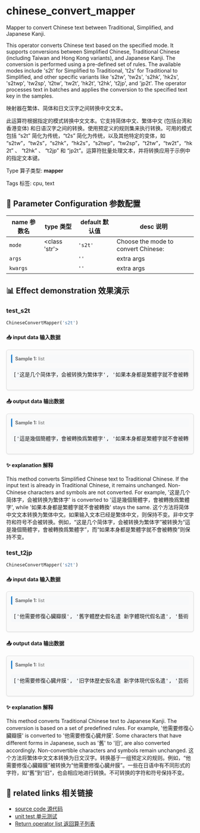 # chinese_convert_mapper

Mapper to convert Chinese text between Traditional, Simplified, and Japanese Kanji.

This operator converts Chinese text based on the specified mode. It supports conversions between Simplified Chinese, Traditional Chinese (including Taiwan and Hong Kong variants), and Japanese Kanji. The conversion is performed using a pre-defined set of rules. The available modes include 's2t' for Simplified to Traditional, 't2s' for Traditional to Simplified, and other specific variants like 's2tw', 'tw2s', 's2hk', 'hk2s', 's2twp', 'tw2sp', 't2tw', 'tw2t', 'hk2t', 't2hk', 't2jp', and 'jp2t'. The operator processes text in batches and applies the conversion to the specified text key in the samples.

映射器在繁体、简体和日文汉字之间转换中文文本。

此运算符根据指定的模式转换中文文本。它支持简体中文、繁体中文 (包括台湾和香港变体) 和日语汉字之间的转换。使用预定义的规则集来执行转换。可用的模式包括 “s2t” 简化为传统，“t2s” 简化为传统，以及其他特定的变体，如 “s2tw”，“tw2s”，“s2hk”，“hk2s”，“s2twp”，“tw2sp”，“t2tw”，“tw2t”，“hk2t” 、 “t2hk” 、 “t2jp” 和 “jp2t”。运算符批量处理文本，并将转换应用于示例中的指定文本键。

Type 算子类型: **mapper**

Tags 标签: cpu, text

## 🔧 Parameter Configuration 参数配置
| name 参数名 | type 类型 | default 默认值 | desc 说明 |
|--------|------|--------|------|
| `mode` | <class 'str'> | `'s2t'` | Choose the mode to convert Chinese: |
| `args` |  | `''` | extra args |
| `kwargs` |  | `''` | extra args |

## 📊 Effect demonstration 效果演示
### test_s2t
```python
ChineseConvertMapper('s2t')
```

#### 📥 input data 输入数据
<div class="sample-card" style="border:1px solid #ddd; padding:12px; margin:8px 0; border-radius:6px; background:#fafafa; box-shadow:0 1px 3px rgba(0,0,0,0.1);"><div class="sample-header" style="background:#f8f9fa; padding:4px 8px; margin-bottom:6px; border-radius:3px; font-size:0.9em; color:#666; border-left:3px solid #007acc;"><strong>Sample 1:</strong> list</div><pre style="padding:6px; background:#f6f8fa; border-radius:4px; overflow-x:auto; white-space:pre; word-wrap:normal;">[&#x27;这是几个简体字，会被转换为繁体字&#x27;, &#x27;如果本身都是繁體字就不會被轉換&#x27;, &#x27;试试繁体afadf字$#@#和简体字，以及各123213*&amp;dasd種不同字符数字的组合轉換效果&#x27;]</pre></div>

#### 📤 output data 输出数据
<div class="sample-card" style="border:1px solid #ddd; padding:12px; margin:8px 0; border-radius:6px; background:#fafafa; box-shadow:0 1px 3px rgba(0,0,0,0.1);"><div class="sample-header" style="background:#f8f9fa; padding:4px 8px; margin-bottom:6px; border-radius:3px; font-size:0.9em; color:#666; border-left:3px solid #007acc;"><strong>Sample 1:</strong> list</div><pre style="padding:6px; background:#f6f8fa; border-radius:4px; overflow-x:auto; white-space:pre; word-wrap:normal;">[&#x27;這是幾個簡體字，會被轉換爲繁體字&#x27;, &#x27;如果本身都是繁體字就不會被轉換&#x27;, &#x27;試試繁體afadf字$#@#和簡體字，以及各123213*&amp;dasd種不同字符數字的組合轉換效果&#x27;]</pre></div>

#### ✨ explanation 解释
This method converts Simplified Chinese text to Traditional Chinese. If the input text is already in Traditional Chinese, it remains unchanged. Non-Chinese characters and symbols are not converted. For example, '这是几个简体字，会被转换为繁体字' is converted to '這是幾個簡體字，會被轉換爲繁體字', while '如果本身都是繁體字就不會被轉換' stays the same.
这个方法将简体中文文本转换为繁体中文。如果输入文本已经是繁体中文，则保持不变。非中文字符和符号不会被转换。例如，“这是几个简体字，会被转换为繁体字”被转换为“這是幾個簡體字，會被轉換爲繁體字”，而“如果本身都是繁體字就不會被轉換”则保持不变。

### test_t2jp
```python
ChineseConvertMapper('s2t')
```

#### 📥 input data 输入数据
<div class="sample-card" style="border:1px solid #ddd; padding:12px; margin:8px 0; border-radius:6px; background:#fafafa; box-shadow:0 1px 3px rgba(0,0,0,0.1);"><div class="sample-header" style="background:#f8f9fa; padding:4px 8px; margin-bottom:6px; border-radius:3px; font-size:0.9em; color:#666; border-left:3px solid #007acc;"><strong>Sample 1:</strong> list</div><pre style="padding:6px; background:#f6f8fa; border-radius:4px; overflow-x:auto; white-space:pre; word-wrap:normal;">[&#x27;他需要修復心臟瓣膜&#x27;, &#x27;舊字體歷史假名遣 新字體現代假名遣&#x27;, &#x27;藝術 缺航 飲料罐&#x27;]</pre></div>

#### 📤 output data 输出数据
<div class="sample-card" style="border:1px solid #ddd; padding:12px; margin:8px 0; border-radius:6px; background:#fafafa; box-shadow:0 1px 3px rgba(0,0,0,0.1);"><div class="sample-header" style="background:#f8f9fa; padding:4px 8px; margin-bottom:6px; border-radius:3px; font-size:0.9em; color:#666; border-left:3px solid #007acc;"><strong>Sample 1:</strong> list</div><pre style="padding:6px; background:#f6f8fa; border-radius:4px; overflow-x:auto; white-space:pre; word-wrap:normal;">[&#x27;他需要修復心臓弁膜&#x27;, &#x27;旧字体歴史仮名遣 新字体現代仮名遣&#x27;, &#x27;芸術 欠航 飲料缶&#x27;]</pre></div>

#### ✨ explanation 解释
This method converts Traditional Chinese text to Japanese Kanji. The conversion is based on a set of predefined rules. For example, '他需要修復心臟瓣膜' is converted to '他需要修復心臓弁膜'. Some characters that have different forms in Japanese, such as '舊' to '旧', are also converted accordingly. Non-convertible characters and symbols remain unchanged.
这个方法将繁体中文文本转换为日文汉字。转换基于一组预定义的规则。例如，“他需要修復心臟瓣膜”被转换为“他需要修復心臓弁膜”。一些在日语中有不同形式的字符，如“舊”到“旧”，也会相应地进行转换。不可转换的字符和符号保持不变。


## 🔗 related links 相关链接
- [source code 源代码](../../../data_juicer/ops/mapper/chinese_convert_mapper.py)
- [unit test 单元测试](../../../tests/ops/mapper/test_chinese_convert_mapper.py)
- [Return operator list 返回算子列表](../../Operators.md)
